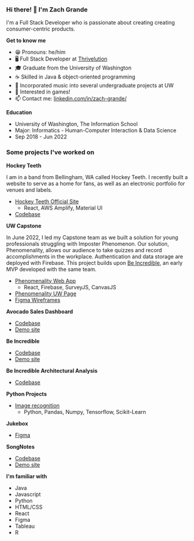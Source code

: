 ### Hi there! 👋 I'm Zach Grande

I'm a Full Stack Developer who is passionate about creating creating consumer-centric products.

**Get to know me**
- 😁 Pronouns: he/him
- 🖥️ Full Stack Developer at [Thrivelution](https://thrivelution.com/)
- 🎓 Graduate from the University of Washington
- ☕ Skilled in Java & object-oriented programming
- 🎹 Incorporated music into several undergraduate projects at UW
- 👾 Interested in games!
- 📫 Contact me: [linkedin.com/in/zach-grande/](https://www.linkedin.com/in/zach-grande/)

**Education**
- University of Washington, The Information School
- Major: Informatics - Human-Computer Interaction & Data Science
- Sep 2018 - Jun 2022

### Some projects I've worked on

**Hockey Teeth**

I am in a band from Bellingham, WA called Hockey Teeth. I recently built a website to serve as a home for fans, as well as an electronic portfolio for venues and labels.

- [Hockey Teeth Official Site](https://www.hockeyteethband.com/home)
  - React, AWS Amplify, Material UI
- [Codebase](https://github.com/ZachGrande/hockey-teeth)

**UW Capstone**

In June 2022, I led my Capstone team as we built a solution for young professionals struggling with Imposter Phenomenon. Our solution, Phenomenality, allows our audience to take quizzes and record accomplishments in the workplace. Authentication and data storage are deployed with Firebase. This project builds upon [Be Incredible](https://github.com/UW-INFO442-AU21/group4-in4matix), an early MVP developed with the same team.

- [Phenomenality Web App](https://phenomenality-bdf65.web.app/)
  - React, Firebase, SurveyJS, CanvasJS
- [Phenomenality UW Page](https://ischool.uw.edu/capstone/projects/2022/phenomenality-helping-gender-minorities-mitigate-imposter-phenomenon)
- [Figma Wireframes](https://www.figma.com/file/hnuDOYLXH1Q5aR26tqHZoI/Be-Incredible%2FPhenomenality?node-id=536%3A347)

**Avocado Sales Dashboard**
- [Codebase](https://github.com/ZachGrande/info474-react-parcel-template)
- [Demo site](https://zachgrande.github.io/info474-react-parcel-template/)

**Be Incredible**
- [Codebase](https://github.com/UW-INFO442-AU21/group4-in4matix)
- [Demo site](https://uw-info442-au21.github.io/group4-in4matix/)

**Be Incredible Architectural Analysis**
- [Codebase](https://github.com/info443-wi22/project-1-ZachGrande)

**Python Projects**
- [Image recognition](https://github.com/ZachGrande/image-recognition/blob/main/ps07.ipynb)
  - Python, Pandas, Numpy, Tensorflow, Scikit-Learn

**Jukebox**
- [Figma](https://www.figma.com/file/ZiP3FYiCJZdlItcb5AZk5O/360-Jukebox)

**SongNotes**
- [Codebase](https://github.com/info340-au20/project-2-zachgrande)
- [Demo site](https://info-340-project-2-6e95f.firebaseapp.com/)

**I'm familiar with**
- Java
- Javascript
- Python
- HTML/CSS
- React
- Figma
- Tableau
- R

